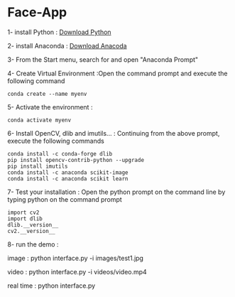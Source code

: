 # Face-App

1- install Python : [Download Python](https://www.python.org/downloads/)

2- install Anaconda : [Download Anacoda](https://www.anaconda.com/) 

3- From the Start menu, search for and open "Anaconda Prompt"

4- Create Virtual Environment :Open the command prompt and execute the following command 


```
conda create --name myenv
```

5-  Activate the environment :


```
conda activate myenv
```
6- Install OpenCV, dlib and imutils... :
Continuing from the above prompt, execute the following commands



```
conda install -c conda-forge dlib
pip install opencv-contrib-python --upgrade
pip install imutils
conda install -c anaconda scikit-image
conda install -c anaconda scikit learn
```


7- Test your installation :
Open the python prompt on the command line by typing python on the command prompt



```
import cv2
import dlib
dlib.__version__
cv2.__version__
```

8- run the demo :

image : python interface.py -i images/test1.jpg

video : python interface.py -i videos/video.mp4

real time : python interface.py




